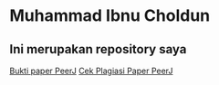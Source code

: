 # Muhammad Ibnu Choldun 

## Ini merupakan repository saya


[Bukti paper PeerJ](PeerJBuktiPeerJ_ComputerScience.pdf)
[Cek Plagiasi Paper PeerJ](PeerJCekPlagiasipeerjIbnu2021_cs_724-1.pdf)

